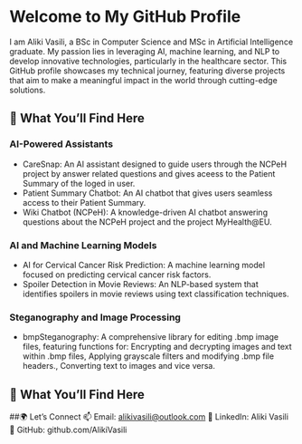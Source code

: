 # Welcome to My GitHub Profile
I am Aliki Vasili, a BSc in Computer Science and MSc in Artificial Intelligence graduate. My passion lies in leveraging AI, machine learning, and NLP to develop innovative technologies, particularly in the healthcare sector. This GitHub profile showcases my technical journey, featuring diverse projects that aim to make a meaningful impact in the world through cutting-edge solutions.
## 🚀 What You’ll Find Here
### AI-Powered Assistants
- CareSnap: An AI assistant designed to guide users through the NCPeH project by answer related questions and gives aceess to the Patient Summary of the loged in user.
- Patient Summary Chatbot: An AI chatbot that gives users seamless access to their Patient Summary.
- Wiki Chatbot (NCPeH): A knowledge-driven AI chatbot answering questions about the NCPeH project and the project MyHealth@EU.
### AI and Machine Learning Models
- AI for Cervical Cancer Risk Prediction: A machine learning model focused on predicting cervical cancer risk factors.
- Spoiler Detection in Movie Reviews: An NLP-based system that identifies spoilers in movie reviews using text classification techniques.
### Steganography and Image Processing
- bmpSteganography: A comprehensive library for editing .bmp image files, featuring functions for: Encrypting and decrypting images and text within .bmp files, Applying grayscale filters and modifying .bmp file headers., Converting text to images and vice versa.
## 🚀 What You’ll Find Here
##🌍 Let’s Connect
📫 Email: alikivasili@outlook.com
💼 LinkedIn: Aliki Vasili
📝 GitHub: github.com/AlikiVasili




<!--
**AlikiVasili/AlikiVasili** is a ✨ _special_ ✨ repository because its `README.md` (this file) appears on your GitHub profile.

Here are some ideas to get you started:

- 🔭 I’m currently working on ...
- 🌱 I’m currently learning ...
- 👯 I’m looking to collaborate on ...
- 🤔 I’m looking for help with ...
- 💬 Ask me about ...
- 📫 How to reach me: ...
- 😄 Pronouns: ...
- ⚡ Fun fact: ...
-->
